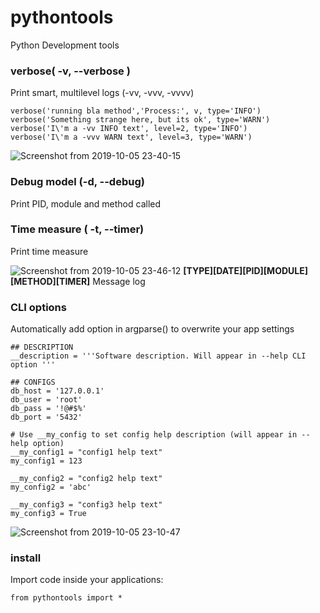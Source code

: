 pythontools
===========

Python Development tools

### verbose( -v, --verbose )
Print smart, multilevel logs (-vv, -vvv, -vvvv)
```
verbose('running bla method','Process:', v, type='INFO')
verbose('Something strange here, but its ok', type='WARN')
verbose('I\'m a -vv INFO text', level=2, type='INFO')
verbose('I\'m a -vvv WARN text', level=3, type='WARN')
```
![Screenshot from 2019-10-05 23-40-15](https://user-images.githubusercontent.com/3841825/66261712-5e1ed600-e7ca-11e9-9e44-9dbf32eea402.png)

### Debug model (-d, --debug)
Print PID, module and method called

### Time measure ( -t, --timer)
Print time measure

![Screenshot from 2019-10-05 23-46-12](https://user-images.githubusercontent.com/3841825/66261713-5e1ed600-e7ca-11e9-86d4-228c19a5e909.png)
**[TYPE][DATE][PID][MODULE][METHOD][TIMER]** Message log

### CLI options
Automatically add option in argparse() to overwrite your app settings

```
## DESCRIPTION
__description = '''Software description. Will appear in --help CLI option '''

## CONFIGS
db_host = '127.0.0.1'
db_user = 'root'
db_pass = '!@#$%'
db_port = '5432'

# Use __my_config to set config help description (will appear in --help option)
__my_config1 = "config1 help text"
my_config1 = 123

__my_config2 = "config2 help text"
my_config2 = 'abc'

__my_config3 = "config3 help text"
my_config3 = True
```
![Screenshot from 2019-10-05 23-10-47](https://user-images.githubusercontent.com/3841825/66261517-c23f9b00-e7c6-11e9-947c-d5bc395dcb5f.png)

### install
Import code inside your applications:
```
from pythontools import *
```
